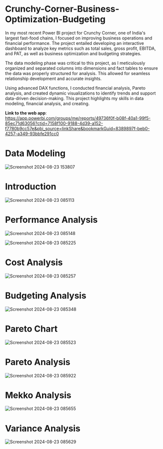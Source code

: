# Crunchy-Corner-Business-Optimization-Budgeting

In my most recent Power BI project for Crunchy Corner, one of India's largest fast-food chains, I focused on improving business operations and financial performance. The project entailed developing an interactive dashboard to analyze key metrics such as total sales, gross profit, EBITDA, and PAT, as well as business optimization and budgeting strategies.

The data modeling phase was critical to this project, as I meticulously organized and separated columns into dimensions and fact tables to ensure the data was properly structured for analysis. This allowed for seamless relationship development and accurate insights.

Using advanced DAX functions, I conducted financial analysis, Pareto analysis, and created dynamic visualizations to identify trends and support data-driven decision-making. This project highlights my skills in data modeling, financial analysis, and creating.

**Link to the web app**:
https://app.powerbi.com/groups/me/reports/49736f0f-b08f-40a1-99f5-85ec71d63056?ctid=7158f100-9188-4d39-a152-f7780b9cc57e&pbi_source=linkShare&bookmarkGuid=8389897f-beb0-4257-a349-93bbfe291cc0

# Data Modeling
![Screenshot 2024-08-23 153807](https://github.com/user-attachments/assets/4d7d7269-1353-44d1-bf4e-31e7c8fddde9)


# Introduction
![Screenshot 2024-08-23 085113](https://github.com/user-attachments/assets/bea8af91-f26e-460d-8fc0-58dcb2115f5b)

# Performance Analysis
![Screenshot 2024-08-23 085148](https://github.com/user-attachments/assets/21d1d2e9-fa70-4ed1-8d98-0dfd7d795013)

![Screenshot 2024-08-23 085225](https://github.com/user-attachments/assets/0256c6e2-623f-4181-a48e-812134fb2074)

# Cost Analysis
![Screenshot 2024-08-23 085257](https://github.com/user-attachments/assets/e80db3c8-6609-4867-b1b0-1ddeb1380c83)

# Budgeting Analysis
![Screenshot 2024-08-23 085348](https://github.com/user-attachments/assets/12a8509f-f657-4d4a-8bea-07f7d56e8052)

# Pareto Chart
![Screenshot 2024-08-23 085523](https://github.com/user-attachments/assets/8eebee6c-3ec4-4471-afdd-71351a146715)

# Pareto Analysis
![Screenshot 2024-08-23 085922](https://github.com/user-attachments/assets/e3362574-0d3e-409a-97b8-0191880b431c)

# Mekko Analysis
![Screenshot 2024-08-23 085655](https://github.com/user-attachments/assets/943d2168-ee57-41cc-8b66-05f343f00236)

# Variance Analysis
![Screenshot 2024-08-23 085629](https://github.com/user-attachments/assets/8bf7dab2-cc8b-484c-bc15-366951a48b92)



